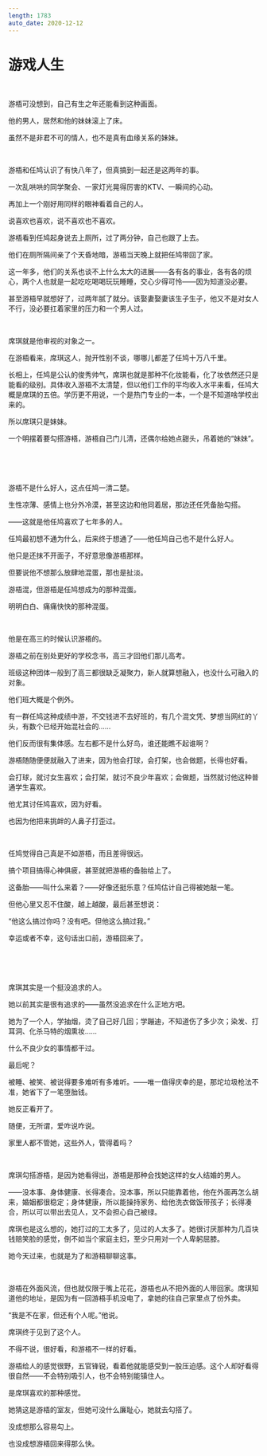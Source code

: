 ```yaml
---
length: 1783
auto_date: 2020-12-12
---
```


# 游戏人生

<br>

游梧可没想到，自己有生之年还能看到这种画面。

他的男人，居然和他的妹妹滚上了床。

虽然不是非君不可的情人，也不是真有血缘关系的妹妹。

<br>

游梧和任鸠认识了有快八年了，但真搞到一起还是这两年的事。

一次乱哄哄的同学聚会、一家灯光晃得厉害的KTV、一瞬间的心动。

再加上一个刚好用同样的眼神看着自己的人。

说喜欢也喜欢，说不喜欢也不喜欢。

游梧看到任鸠起身说去上厕所，过了两分钟，自己也跟了上去。

他们在厕所隔间亲了个天昏地暗，游梧当天晚上就把任鸠带回了家。

这一年多，他们的关系也谈不上什么太大的进展——各有各的事业，各有各的烦心，两个人也就是一起吃吃喝喝玩玩睡睡，交心少得可怜——因为知道没必要。

甚至游梧早就想好了，过两年腻了就分。该娶妻娶妻该生子生子，他又不是对女人不行，没必要扛着家里的压力和一个男人过。

<br>

席琪就是他审视的对象之一。

在游梧看来，席琪这人，抛开性别不谈，哪哪儿都差了任鸠十万八千里。

长相上，任鸠是公认的俊秀帅气，席琪也就是那种不化妆能看，化了妆依然还只是能看的级别。具体收入游梧不太清楚，但以他们工作的平均收入水平来看，任鸠大概是席琪的五倍。学历更不用说，一个是热门专业的一本，一个是不知道啥学校出来的。

所以席琪只是妹妹。

一个明摆着要勾搭游梧，游梧自己门儿清，还偶尔给她点甜头，吊着她的“妹妹”。

<br>

<br>

<br>

游梧不是什么好人，这点任鸠一清二楚。

生性凉薄、感情上也分外冷漠，甚至这边和他同着居，那边还任凭备胎勾搭。

——这就是他任鸠喜欢了七年多的人。

任鸠最初想不通为什么，后来终于想通了——他任鸠自己也不是什么好人。

他只是还抹不开面子，不好意思像游梧那样。

但要说他不想那么放肆地混蛋，那也是扯淡。

游梧混，但游梧是任鸠想成为的那种混蛋。

明明白白、痛痛快快的那种混蛋。

<br>

他是在高三的时候认识游梧的。

游梧之前在别处更好的学校念书，高三才回他们那儿高考。

班级这种团体一般到了高三都很缺乏凝聚力，新人就算想融入，也没什么可融入的对象。

他们班大概是个例外。

有一群任鸠这种成绩中游，不交钱进不去好班的，有几个混文凭、梦想当网红的丫头，有数个已经开始混社会的……

他们反而很有集体感。左右都不是什么好鸟，谁还能瞧不起谁啊？

游梧随随便便就融入了进来，因为他会打球，会打架，也会做题，长得也好看。

会打球，就讨女生喜欢；会打架，就讨不良少年喜欢；会做题，当然就讨他这种普通学生喜欢。

他尤其讨任鸠喜欢，因为好看。

也因为他把来挑衅的人鼻子打歪过。

<br>

任鸠觉得自己真是不如游梧，而且差得很远。

搞个项目搞得心神俱疲，甚至就把游梧的备胎给上了。

这备胎——叫什么来着？——好像还挺乐意？任鸠估计自己得被她敲一笔。

但他心里又忍不住酸，越上越酸，最后甚至想说：

“他这么搞过你吗？没有吧。但他这么搞过我。”

幸运或者不幸，这句话出口前，游梧回来了。

<br>

<br>

<br>

席琪其实是一个挺没追求的人。

她以前其实是很有追求的——虽然没追求在什么正地方吧。

她为了一个人，学抽烟，烫了自己好几回；学蹦迪，不知道伤了多少次；染发、打耳洞、化杀马特的烟熏妆……

什么不良少女的事情都干过。

最后呢？

被睡、被笑、被说得要多难听有多难听。——唯一值得庆幸的是，那坨垃圾枪法不准，她省下了一笔堕胎钱。

她反正看开了。

随便，无所谓，爱咋说咋说。

家里人都不管她，这些外人，管得着吗？

<br>

席琪勾搭游梧，是因为她看得出，游梧是那种会找她这样的女人结婚的男人。

——没本事、身体健康、长得凑合。没本事，所以只能靠着他，他在外面再怎么胡来，婚姻都很稳定；身体健康，所以能操持家务、给他洗衣做饭带孩子；长得凑合，所以可以带出去见人，又不会担心自己被绿。

席琪也是这么想的，她打过的工太多了，见过的人太多了。她很讨厌那种为几百块钱赔笑脸的感觉，倒不如当个家庭主妇，至少只用对一个人卑躬屈膝。

她今天过来，也就是为了和游梧聊聊这事。

<br>

游梧在外面风流，但也就仅限于嘴上花花，游梧也从不把外面的人带回家。席琪知道他的地址，是因为有一回游梧手机没电了，拿她的往自己家里点了份外卖。

“我是不在家，但还有个人呢。”他说。

席琪终于见到了这个人。

不得不说，很好看，和游梧不一样的好看。

游梧给人的感觉很野，五官锋锐，看着他就能感受到一股压迫感。这个人却好看得很自然——不会特别吸引人，也不会特别能镇住人。

是席琪喜欢的那种感觉。

她猜这是游梧的室友，但她可没什么廉耻心，她就去勾搭了。

没成想那么容易勾上。

也没成想游梧回来得那么快。

